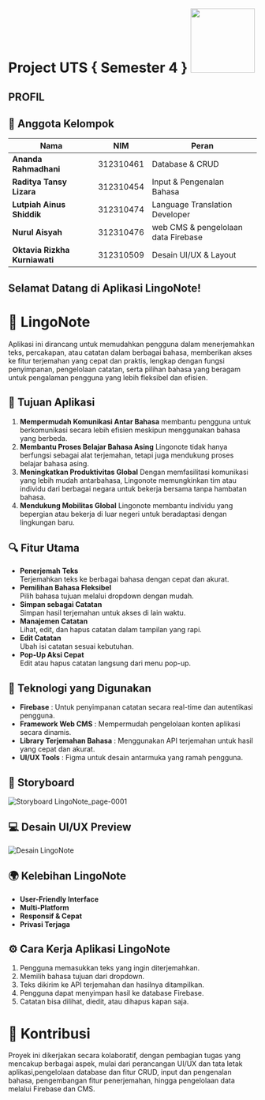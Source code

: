 # Project UTS { Semester 4 } <img src=https://i.pinimg.com/564x/fd/88/8c/fd888c43145aa84d5e3037082d470910.jpg width="130px">
## PROFIL

## 👥 Anggota Kelompok

| **Nama**                      | **NIM**       | **Peran**                                              |
|------------------------------|---------------|--------------------------------------------------------|
| **Ananda Rahmadhani**        | 312310461     | Database & CRUD                |
| **Raditya Tansy Lizara**     | 312310454     | Input & Pengenalan Bahasa          |
| **Lutpiah Ainus Shiddik**    | 312310474     | Language Translation Developer                   |
| **Nurul Aisyah**             | 312310476     | web CMS & pengelolaan data Firebase |
| **Oktavia Rizkha Kurniawati**| 312310509     | Desain UI/UX & Layout              |


## Selamat Datang di Aplikasi **LingoNote**!

# 📱 LingoNote 

Aplikasi ini dirancang untuk memudahkan pengguna dalam menerjemahkan teks, percakapan, atau catatan dalam berbagai bahasa, memberikan akses ke fitur terjemahan yang cepat dan praktis, lengkap dengan fungsi penyimpanan, pengelolaan catatan, serta pilihan bahasa yang beragam untuk pengalaman pengguna yang lebih fleksibel dan efisien.

## 🧠 Tujuan Aplikasi

1. **Mempermudah Komunikasi Antar Bahasa**
   membantu pengguna untuk berkomunikasi secara lebih efisien meskipun menggunakan bahasa yang berbeda. 
2. **Membantu Proses Belajar Bahasa Asing**
   Lingonote tidak hanya berfungsi sebagai alat terjemahan, tetapi juga mendukung proses belajar bahasa asing.
3. **Meningkatkan Produktivitas Global**
   Dengan memfasilitasi komunikasi yang lebih mudah antarbahasa, Lingonote memungkinkan tim atau individu dari berbagai negara untuk bekerja bersama tanpa hambatan bahasa. 
4. **Mendukung Mobilitas Global**
   Lingonote membantu individu yang bepergian atau bekerja di luar negeri untuk beradaptasi dengan lingkungan baru.

## 🔍 Fitur Utama

- **Penerjemah Teks**  
  Terjemahkan teks ke berbagai bahasa dengan cepat dan akurat.
- **Pemilihan Bahasa Fleksibel**  
  Pilih bahasa tujuan melalui dropdown dengan mudah.
- **Simpan sebagai Catatan**  
  Simpan hasil terjemahan untuk akses di lain waktu.
- **Manajemen Catatan**  
  Lihat, edit, dan hapus catatan dalam tampilan yang rapi.
- **Edit Catatan**  
  Ubah isi catatan sesuai kebutuhan.
- **Pop-Up Aksi Cepat**  
  Edit atau hapus catatan langsung dari menu pop-up.

## 🔧 Teknologi yang Digunakan
- **Firebase**  : Untuk penyimpanan catatan secara real-time dan autentikasi pengguna.
- **Framework Web CMS** : Mempermudah pengelolaan konten aplikasi secara dinamis.
- **Library Terjemahan Bahasa** : Menggunakan API terjemahan untuk hasil yang cepat dan akurat.
- **UI/UX Tools** : Figma untuk desain antarmuka yang ramah pengguna.

## 📝 Storyboard
![Storyboard LingoNote_page-0001](https://github.com/user-attachments/assets/f1b8f5b7-8550-434b-915e-9ce98d2d3efa)


## 💻 Desain UI/UX Preview
![Desain LingoNote](https://github.com/user-attachments/assets/7912017c-233c-4d83-8197-cf7eba24def1)

## 🌍 Kelebihan LingoNote
- **User-Friendly Interface**
- **Multi-Platform**
- **Responsif & Cepat**
- **Privasi Terjaga**

## ⚙️ Cara Kerja Aplikasi LingoNote 
1. Pengguna memasukkan teks yang ingin diterjemahkan.
2. Memilih bahasa tujuan dari dropdown.
3. Teks dikirim ke API terjemahan dan hasilnya ditampilkan.
4. Pengguna dapat menyimpan hasil ke database Firebase.
5. Catatan bisa dilihat, diedit, atau dihapus kapan saja.

# 👥 Kontribusi
Proyek ini dikerjakan secara kolaboratif, dengan pembagian tugas yang mencakup berbagai aspek, mulai dari perancangan UI/UX dan tata letak aplikasi,pengelolaan database dan fitur CRUD, input dan pengenalan bahasa, pengembangan fitur penerjemahan, hingga pengelolaan data melalui Firebase dan CMS.
